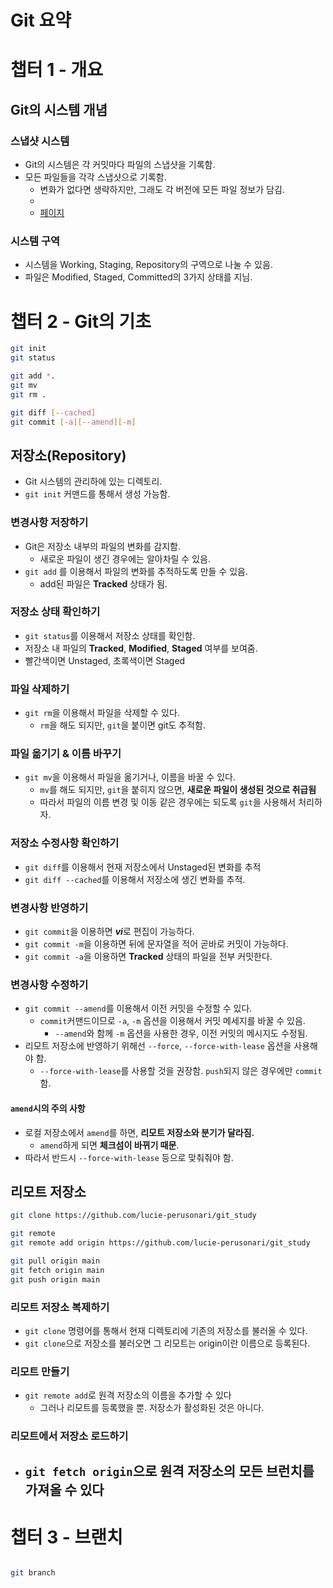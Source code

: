 # Git 요약

# 챕터 1 - 개요

## Git의 시스템 개념

### 스냅샷 시스템

- Git의 시스템은 각 커밋마다 파일의 스냅샷을 기록함.
- 모든 파일들을 각각 스냅샷으로 기록함.
  - 변화가 없다면 생략하지만, 그래도 각 버전에 모든 파일 정보가 담김.
  -
  - [페이지](./other.md)

### 시스템 구역

- 시스템을 Working, Staging, Repository의 구역으로 나눌 수 있음.
- 파일은 Modified, Staged, Committed의 3가지 상태를 지님.

# 챕터 2 - Git의 기초

```bash
git init
git status

git add *.
git mv
git rm .

git diff [--cached]
git commit [-a][--amend][-m]
```

## 저장소(Repository)

- Git 시스템의 관리하에 있는 디렉토리.
- `git init` 커맨드를 통해서 생성 가능함.

### 변경사항 저장하기

- Git은 저장소 내부의 파일의 변화를 감지함.
  - 새로운 파일이 생긴 경우에는 알아차릴 수 있음.
- `git add` 를 이용해서 파일의 변화를 추적하도록 만들 수 있음.
  - add된 파일은 **Tracked** 상태가 됨.

### 저장소 상태 확인하기

- `git status`를 이용해서 저장소 상태를 확인함.
- 저장소 내 파일의 **Tracked**, **Modified**, **Staged** 여부를 보여줌.
- 빨간색이면 Unstaged, 초록색이면 Staged

### 파일 삭제하기

- `git rm`을 이용해서 파일을 삭제할 수 있다.
  - `rm`을 해도 되지만, `git`을 붙이면 git도 추적함.

### 파일 옮기기 & 이름 바꾸기

- `git mv`을 이용해서 파일을 옮기거나, 이름을 바꿀 수 있다.
  - `mv`를 해도 되지만, `git`을 붙히지 않으면, **새로운 파일이 생성된 것으로 취급됨**
  - 따라서 파일의 이름 변경 및 이동 같은 경우에는 되도록 `git`을 사용해서 처리하자.

### 저장소 수정사항 확인하기

- `git diff`를 이용해서 현재 저장소에서 Unstaged된 변화를 추적
- `git diff --cached`를 이용해서 저장소에 생긴 변화를 추적.

### 변경사항 반영하기

- `git commit`을 이용하면 ***vi***로 편집이 가능하다.
- `git commit -m`을 이용하면 뒤에 문자열을 적어 곧바로 커밋이 가능하다.
- `git commit -a`을 이용하면 **Tracked** 상태의 파일을 전부 커밋한다.

### 변경사항 수정하기

- `git commit --amend`를 이용해서 이전 커밋을 수정할 수 있다.
  - `commit`커맨드이므로 `-a`, `-m` 옵션을 이용해서 커밋 메세지를 바꿀 수 있음.
    - `--amend`와 함께 `-m` 옵션을 사용한 경우, 이전 커밋의 메시지도 수정됨.
- 리모트 저장소에 반영하기 위해선 `--force`, `--force-with-lease` 옵션을 사용해야 함.
  - `--force-with-lease`를 사용할 것을 권장함. `push`되지 않은 경우에만 `commit`함.

#### `amend`시의 주의 사항

- 로컬 저장소에서 `amend`를 하면, **리모트 저장소와 분기가 달라짐.**
  - `amend`하게 되면 **체크섬이 바뀌기 때문**.
- 따라서 반드시 `--force-with-lease` 등으로 맞춰줘야 함.

## 리모트 저장소

```bash
git clone https://github.com/lucie-perusonari/git_study

git remote
git remote add origin https://github.com/lucie-perusonari/git_study

git pull origin main
git fetch origin main
git push origin main
```

### 리모트 저장소 복제하기

- `git clone` 명령어를 통해서 현재 디렉토리에 기존의 저장소를 불러올 수 있다.
- `git clone`으로 저장소를 불러오면 그 리모트는 origin이란 이름으로 등록된다.

### 리모트 만들기

- `git remote add`로 원격 저장소의 이름을 추가할 수 있다
  - 그러나 리모트를 등록했을 뿐. 저장소가 활성화된 것은 아니다.

### 리모트에서 저장소 로드하기

- `git fetch origin`으로 원격 저장소의 모든 브런치를 가져올 수 있다
  -

# 챕터 3 - 브랜치

```bash

git branch



```
